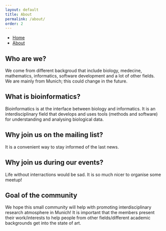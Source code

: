 ```yaml
---
layout: default
title: About
permalink: /about/
order: 2
---
```


* [Home](/index)
* [About](/about)


## Who are we? ##
We come from different backgroud that include biology, medecine, mathematics, informatics, software development and a lot of other fields.
We are mainly from Munich; this could change in the future.

## What is bioinformatics? ##
Bioinformatics is at the interface between biology and informatics.
It is an interdisciplinary field that develops and uses tools (methods and software) for understanding and analysing biological data.

## Why join us on the mailing list? ##
It is a convenient way to stay informed of the last news.

## Why join us during our events? ##
Life without interractions would be sad. It is so much nicer to organise some meetup!

## Goal of the community ##
We hope this small community will help with promoting interdisciplinary research atmosphere in Munich!
It is important that the members present their work/interests to help people from other fields/different academic backgrounds get into the state of art.
